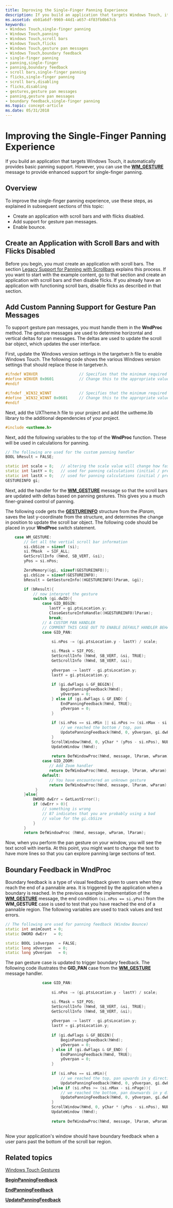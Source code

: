 ```yaml
---
title: Improving the Single-Finger Panning Experience
description: If you build an application that targets Windows Touch, it automatically provides basic panning support. However, you can use the WM\_GESTURE message to provide enhanced support for single-finger panning.
ms.assetid: eb01a6df-9969-44d1-a657-4f83fb0b67cb
keywords:
- Windows Touch,single-finger panning
- Windows Touch,panning
- Windows Touch,scroll bars
- Windows Touch,flicks
- Windows Touch,gesture pan messages
- Windows Touch,boundary feedback
- single-finger panning
- panning,single-finger
- panning,boundary feedback
- scroll bars,single-finger panning
- flicks,single-finger panning
- scroll bars,disabling
- flicks,disabling
- gestures,gesture pan messages
- panning,gesture pan messages
- boundary feedback,single-finger panning
ms.topic: concept-article
ms.date: 05/31/2018
---
```


# Improving the Single-Finger Panning Experience

If you build an application that targets Windows Touch, it automatically provides basic panning support. However, you can use the [**WM\_GESTURE**](wm-gesture.md) message to provide enhanced support for single-finger panning.

## Overview

To improve the single-finger panning experience, use these steps, as explained in subsequent sections of this topic:

-   Create an application with scroll bars and with flicks disabled.
-   Add support for gesture pan messages.
-   Enable bounce.

## Create an Application with Scroll Bars and with Flicks Disabled

Before you begin, you must create an application with scroll bars. The section [Legacy Support for Panning with Scrollbars](legacy-support-for-panning-with-scrollbars.md) explains this process. If you want to start with the example content, go to that section and create an application with scroll bars and then disable flicks. If you already have an application with functioning scroll bars, disable flicks as described in that section.

## Add Custom Panning Support for Gesture Pan Messages

To support gesture pan messages, you must handle them in the **WndProc** method. The gesture messages are used to determine horizontal and vertical deltas for pan messages. The deltas are used to update the scroll bar object, which updates the user interface.

First, update the Windows version settings in the targetver.h file to enable Windows Touch. The following code shows the various Windows version settings that should replace those in targetver.h.


```C++
#ifndef WINVER                  // Specifies that the minimum required platform is Windows Vista.
#define WINVER 0x0601           // Change this to the appropriate value to target other versions of Windows.
#endif

#ifndef _WIN32_WINNT            // Specifies that the minimum required platform is Windows Vista.
#define _WIN32_WINNT 0x0601     // Change this to the appropriate value to target other versions of Windows.
#endif
```



Next, add the UXTheme.h file to your project and add the uxtheme.lib library to the additional dependencies of your project.


```C++
#include <uxtheme.h>
```



Next, add the following variables to the top of the **WndProc** function. These will be used in calculations for panning.


```C++
// The following are used for the custom panning handler      
BOOL bResult = FALSE;

static int scale = 8;   // altering the scale value will change how fast the page scrolls
static int lastY = 0;   // used for panning calculations (initial / previous vertical position)
static int lastX = 0;   // used for panning calculations (initial / previous horizontal position)
GESTUREINFO gi;  
```



Next, add the handler for the [**WM\_GESTURE**](wm-gesture.md) message so that the scroll bars are updated with deltas based on panning gestures. This gives you a much finer-grained control of panning.

The following code gets the [**GESTUREINFO**](/windows/win32/api/winuser/ns-winuser-gestureinfo) structure from the *lParam*, saves the last y-coordinate from the structure, and determines the change in position to update the scroll bar object. The following code should be placed in your **WndProc** switch statement.


```C++
    case WM_GESTURE:        
        // Get all the vertial scroll bar information
        si.cbSize = sizeof (si);
        si.fMask  = SIF_ALL;
        GetScrollInfo (hWnd, SB_VERT, &si);
        yPos = si.nPos;

        ZeroMemory(&gi, sizeof(GESTUREINFO));
        gi.cbSize = sizeof(GESTUREINFO);
        bResult = GetGestureInfo((HGESTUREINFO)lParam, &gi);

        if (bResult){
            // now interpret the gesture            
            switch (gi.dwID){
                case GID_BEGIN:
                   lastY = gi.ptsLocation.y;
                   CloseGestureInfoHandle((HGESTUREINFO)lParam);
                   break;                     
                // A CUSTOM PAN HANDLER
                // COMMENT THIS CASE OUT TO ENABLE DEFAULT HANDLER BEHAVIOR
                case GID_PAN:                                                  
                    
                    si.nPos -= (gi.ptsLocation.y - lastY) / scale;

                    si.fMask = SIF_POS;
                    SetScrollInfo (hWnd, SB_VERT, &si, TRUE);
                    GetScrollInfo (hWnd, SB_VERT, &si);                                                        
                                               
                    yOverpan -= lastY - gi.ptsLocation.y;
                    lastY = gi.ptsLocation.y;
                     
                    if (gi.dwFlags & GF_BEGIN){
                        BeginPanningFeedback(hWnd);
                        yOverpan = 0;
                    } else if (gi.dwFlags & GF_END) {
                        EndPanningFeedback(hWnd, TRUE);
                        yOverpan = 0;
                    }
                           
                    if (si.nPos == si.nMin || si.nPos >= (si.nMax - si.nPage)){                    
                        // we reached the bottom / top, pan
                        UpdatePanningFeedback(hWnd, 0, yOverpan, gi.dwFlags & GF_INERTIA);
                    }
                    ScrollWindow(hWnd, 0, yChar * (yPos - si.nPos), NULL, NULL);
                    UpdateWindow (hWnd);                    
                                        
                    return DefWindowProc(hWnd, message, lParam, wParam);
                case GID_ZOOM:
                   // Add Zoom handler 
                   return DefWindowProc(hWnd, message, lParam, wParam);
                default:
                   // You have encountered an unknown gesture
                   return DefWindowProc(hWnd, message, lParam, wParam);
             }          
        }else{
            DWORD dwErr = GetLastError();
            if (dwErr > 0){
                // something is wrong 
                // 87 indicates that you are probably using a bad
                // value for the gi.cbSize
            }
        } 
        return DefWindowProc (hWnd, message, wParam, lParam);
```



Now, when you perform the pan gesture on your window, you will see the text scroll with inertia. At this point, you might want to change the text to have more lines so that you can explore panning large sections of text.

## Boundary Feedback in WndProc

Boundary feedback is a type of visual feedback given to users when they reach the end of a pannable area. It is triggered by the application when a boundary is reached. In the previous example implementation of the [**WM\_GESTURE**](wm-gesture.md) message, the end condition `(si.nPos == si.yPos)` from the **WM\_GESTURE** case is used to test that you have reached the end of a pannable region. The following variables are used to track values and test errors.


```C++
// The following are used for panning feedback (Window Bounce)
static int animCount = 0;
static DWORD dwErr   = 0;

static BOOL isOverpan  = FALSE;
static long xOverpan   = 0;
static long yOverpan   = 0;
```



The pan gesture case is updated to trigger boundary feedback. The following code illustrates the **GID\_PAN** case from the [**WM\_GESTURE**](wm-gesture.md) message handler.


```C++
                case GID_PAN:                                                  
                    
                    si.nPos -= (gi.ptsLocation.y - lastY) / scale;

                    si.fMask = SIF_POS;
                    SetScrollInfo (hWnd, SB_VERT, &si, TRUE);
                    GetScrollInfo (hWnd, SB_VERT, &si);                                                        
                                               
                    yOverpan -= lastY - gi.ptsLocation.y;
                    lastY = gi.ptsLocation.y;
                     
                    if (gi.dwFlags & GF_BEGIN){
                        BeginPanningFeedback(hWnd);
                        yOverpan = 0;
                    } else if (gi.dwFlags & GF_END) {
                        EndPanningFeedback(hWnd, TRUE);
                        yOverpan = 0;
                    }
                           
                    if (si.nPos == si.nMin){                    
                        // we reached the top, pan upwards in y direction
                        UpdatePanningFeedback(hWnd, 0, yOverpan, gi.dwFlags & GF_INERTIA);
                    }else if (si.nPos >= (si.nMax - si.nPage)){
                        // we reached the bottom, pan downwards in y direction
                        UpdatePanningFeedback(hWnd, 0, yOverpan, gi.dwFlags & GF_INERTIA);
                    }
                    ScrollWindow(hWnd, 0, yChar * (yPos - si.nPos), NULL, NULL);
                    UpdateWindow (hWnd);                    
                                        
                    return DefWindowProc(hWnd, message, lParam, wParam);
  
```



Now your application's window should have boundary feedback when a user pans past the bottom of the scroll bar region.

## Related topics

<dl> <dt>

[Windows Touch Gestures](guide-multi-touch-gestures.md)
</dt> <dt>

[**BeginPanningFeedback**](/windows/win32/api/uxtheme/nf-uxtheme-beginpanningfeedback)
</dt> <dt>

[**EndPanningFeedback**](/windows/win32/api/uxtheme/nf-uxtheme-endpanningfeedback)
</dt> <dt>

[**UpdatePanningFeedback**](/windows/win32/api/uxtheme/nf-uxtheme-updatepanningfeedback)
</dt> </dl>

 

 
